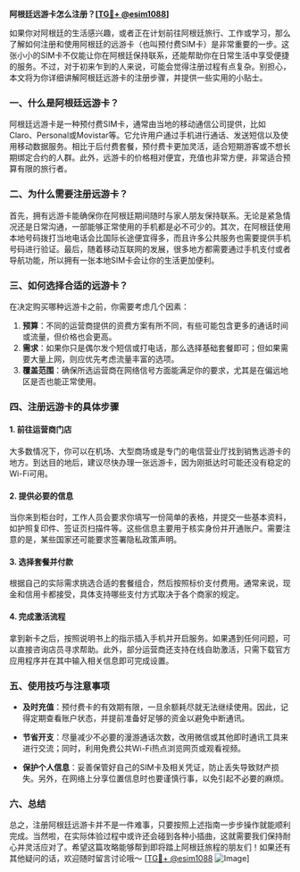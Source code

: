**阿根廷远游卡怎么注册？[[TG💪+ @esim1088](https://t.me/s/esim1088)]**

如果你对阿根廷的生活感兴趣，或者正在计划前往阿根廷旅行、工作或学习，那么了解如何注册和使用阿根廷的远游卡（也叫预付费SIM卡）是非常重要的一步。这张小小的SIM卡不仅能让你在阿根廷保持联系，还能帮助你在日常生活中享受便捷的服务。不过，对于初来乍到的人来说，可能会觉得注册过程有点复杂。别担心，本文将为你详细讲解阿根廷远游卡的注册步骤，并提供一些实用的小贴士。

### 一、什么是阿根廷远游卡？

阿根廷远游卡是一种预付费SIM卡，通常由当地的移动通信公司提供，比如Claro、Personal或Movistar等。它允许用户通过手机进行通话、发送短信以及使用移动数据服务。相比于后付费套餐，预付费卡更加灵活，适合短期游客或不想长期绑定合约的人群。此外，远游卡的价格相对便宜，充值也非常方便，非常适合预算有限的旅行者。

### 二、为什么需要注册远游卡？

首先，拥有远游卡能确保你在阿根廷期间随时与家人朋友保持联系。无论是紧急情况还是日常沟通，一部能够正常使用的手机都是必不可少的。其次，在阿根廷使用本地号码拨打当地电话会比国际长途便宜得多，而且许多公共服务也需要提供手机号码进行验证。最后，随着移动互联网的发展，很多地方都需要通过手机支付或者导航功能，所以拥有一张本地SIM卡会让你的生活更加便利。

### 三、如何选择合适的远游卡？

在决定购买哪种远游卡之前，你需要考虑几个因素：

1. **预算**：不同的运营商提供的资费方案有所不同，有些可能包含更多的通话时间或流量，但价格也会更高。
2. **需求**：如果你只是偶尔发个短信或打电话，那么选择基础套餐即可；但如果需要大量上网，则应优先考虑流量丰富的选项。
3. **覆盖范围**：确保所选运营商在网络信号方面能满足你的要求，尤其是在偏远地区是否也能正常使用。

### 四、注册远游卡的具体步骤

#### 1. 前往运营商门店
大多数情况下，你可以在机场、大型商场或是专门的电信营业厅找到销售远游卡的地方。到达目的地后，建议尽快办理一张远游卡，因为刚抵达时可能还没有稳定的Wi-Fi可用。

#### 2. 提供必要的信息
当你来到柜台时，工作人员会要求你填写一份简单的表格，并提交一些基本资料，如护照复印件、签证页扫描件等。这些信息主要用于核实身份并开通账户。需要注意的是，某些国家还可能要求签署隐私政策声明。

#### 3. 选择套餐并付款
根据自己的实际需求挑选合适的套餐组合，然后按照标价支付费用。通常来说，现金和信用卡都接受，具体支持哪些支付方式取决于各个商家的规定。

#### 4. 完成激活流程
拿到新卡之后，按照说明书上的指示插入手机并开启服务。如果遇到任何问题，可以直接咨询店员寻求帮助。此外，部分运营商还支持在线自助激活，只需下载官方应用程序并在其中输入相关信息即可完成设置。

### 五、使用技巧与注意事项

- **及时充值**：预付费卡的有效期有限，一旦余额耗尽就无法继续使用。因此，记得定期查看账户状态，并提前准备好足够的资金以避免中断通讯。
  
- **节省开支**：尽量减少不必要的漫游通话次数，改用微信或其他即时通讯工具来进行交流；同时，利用免费公共Wi-Fi热点浏览网页或观看视频。

- **保护个人信息**：妥善保管好自己的SIM卡及相关凭证，防止丢失导致财产损失。另外，在网络上分享位置信息时也要谨慎行事，以免引起不必要的麻烦。

### 六、总结

总之，注册阿根廷远游卡并不是一件难事，只要按照上述指南一步步操作就能顺利完成。当然啦，在实际体验过程中或许还会碰到各种小插曲，这就需要我们保持耐心并灵活应对了。希望这篇攻略能够帮到即将踏上阿根廷旅程的朋友们！如果还有其他疑问的话，欢迎随时留言讨论哦～ [[TG💪+ @esim1088](https://t.me/s/esim1088) ![Image](https://i.postimg.cc/4NQfJmqS/Snipaste-2025-05-13-00-14-12.png)]